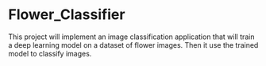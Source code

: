 # Flower_Classifier
This project will implement an image classification application that will train a deep learning model on a dataset of flower images. Then it use the trained model to classify images. 
